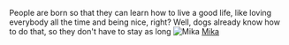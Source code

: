 People are born so that they can learn how to live a good life, like loving everybody all the time and being nice, right?
Well, dogs already know how to do that, so they don't have to stay as long
![Mika]({{site.baseurl}}/img/posts/in-post/2022-01-04-Mika.jpg)
[Mika](https://eugeniosaintemarie.github.io/camera/Mika.html)